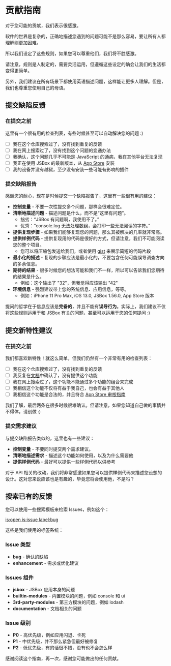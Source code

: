 # 贡献指南

对于您可能的贡献，我们表示很感激。

软件的世界是复杂的，正确地描述您遇到的问题可能不是那么容易，要让所有人都理解则更加困难。

所以我们设定了这些规则，如果您可以尊重他们，我们将不胜感激。

请注意，规则是人制定的，需要灵活运用，但遵循这些设定的确会让我们的生活都变得更简单。

另外，我们建议在所有场景下都使用英语描述问题，这样能让更多人理解。但是，我们也尊重您使用自己的母语。

## 提交缺陷反馈

### 在提交之前

这里有一个很有用的检查列表，有些时候甚至可以自动解决您的问题 :)

- [ ] 我在这个仓库搜索过了，没有找到重复的反馈
- [ ] 我在网上搜索过了，没有找到这个问题的变通办法
- [ ] 我确认，这个问题几乎不可能是 JavaScript 的通病，我在其他平台无法复现
- [ ] 我正在使用 JSBox 的最新版本，从 [App Store](https://apps.apple.com/us/app/id1312014438) 安装
- [ ] 我的设备并没有越狱，至少没有安装一些可能有影响的插件

### 提交缺陷报告

感谢您的耐心，现在是时候提交一个缺陷报告了，这里有一些很有用的建议：

- **控制变量** - 不要一次性提交多个问题，那样会很难定位。
- **清晰地描述问题** - 描述问题是什么，而不是“这里有问题”。
  - 拙劣：“JSBox 有问题啊，我使用不了。”
  - 优秀：“console.log 无法处理数组，会打印一些无法阅读的字符。”
- **提供复现步骤** - 如果我们能够复现您的问题，那么其被解决的几率就非常高。
- **提供样例代码** - 提供复现用的代码是很好的方式，但请注意，我们不可能阅读您的整个项目。
  - 您可以将压缩包发送给我们，或者使用 [gist](http://gist.github.com/) 来展示简短的代码片段
- **最小化的描述** - 复现的步骤应该是最小化的，不要包含任何可能误导调查方向的多余信息。
- **期待的结果** - 很多时候您的想法可能和我们不一样，所以可以告诉我们您期待的结果是什么。
  - 例如：这个输出了 "32"，但我觉得应该输出 "42"
- **环境信息** - 强烈建议带上您的系统信息、应用信息，等等。
  - 例如：iPhone 11 Pro Max, iOS 13.0, JSBox 1.56.0, App Store 版本

提问的哲学在于信息应该是**完备的**，并且不能有**误导行为**。实际上，我们建议不仅将这些规则运用于和 JSBox 有关的问题，甚至可以运用于您的任何提问 :)

## 提交新特性建议

### 在提交之前

我们都喜欢新特性！就这么简单，但我们仍然有一个非常有用的检查列表：

- [ ] 我在这个仓库搜索过了，没有找到重复的反馈
- [ ] 我反复在[文档](https://docs.xteko.com/)中确认了，没有提供这个功能
- [ ] 我在网上搜索过了，这个功能不能通过多个功能的组合来完成
- [ ] 我相信这个功能不仅将有益于我自己，也会有益于其他人
- [ ] 我相信这个功能是合法的，并且符合 [App Store 审核指南](https://developer.apple.com/cn/app-store/review/guidelines/)

我们了解，最后两条在很多时候很难确认。但请注意，如果您知道自己做的事情并不得体，请别做 :)

### 提交需求建议

与提交缺陷报告类似的，这里也有一些建议：

- **控制变量** - 不要同时提交两个需求建议。
- **清晰地描述需求** - 描述这个功能如何使用，以及为什么需要他
- **提供样例代码** - 最好可以提供一些样例代码以供参考

对于 API 相关的改动，我们将非常感激如果您可以提供样例代码来描述您设想的设计。这对您来说应该也是有趣的，毕竟您将会使用他，不是吗？

## 搜索已有的反馈

您可以使用一些搜索模板来检索 Issues，例如这个：

[is:open is:issue label:bug](https://github.com/cyanzhong/jsbox-issues/issues?q=is%3Aopen+is%3Aissue+label%3Abug)

这些是我们使用的标签系统：

### Issue 类型

- **bug** - 确认的缺陷
- **enhancement** - 需求或优化建议

### Issues 组件

- **jsbox** - JSBox 应用本身的问题
- **builtin-modules** - 内置模块的问题，例如 console 和 ui
- **3rd-party-modules** - 第三方模块的问题，例如 lodash
- **documentation** - 文档相关的问题

### Issue 级别

- **P0** - 高优先级，例如应用闪退、卡死
- **P1** - 中优先级，并不那么紧急但最好被修复
- **P2** - 低优先级，有的话很不错，没有也不会怎么样

感谢阅读这个指南，再一次，感谢您可能做出的任何贡献。